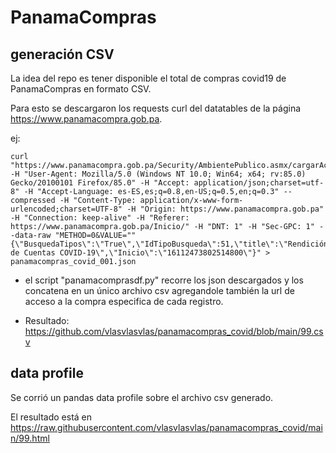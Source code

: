 # PanamaCompras 

## generación CSV

La idea del repo es tener disponible el total de compras covid19 de PanamaCompras en formato CSV.

Para esto se descargaron los requests curl del datatables de la página https://www.panamacompra.gob.pa.

ej:
```
curl "https://www.panamacompra.gob.pa/Security/AmbientePublico.asmx/cargarActosOportunidadesDeNegocio" -H "User-Agent: Mozilla/5.0 (Windows NT 10.0; Win64; x64; rv:85.0) Gecko/20100101 Firefox/85.0" -H "Accept: application/json;charset=utf-8" -H "Accept-Language: es-ES,es;q=0.8,en-US;q=0.5,en;q=0.3" --compressed -H "Content-Type: application/x-www-form-urlencoded;charset=UTF-8" -H "Origin: https://www.panamacompra.gob.pa" -H "Connection: keep-alive" -H "Referer: https://www.panamacompra.gob.pa/Inicio/" -H "DNT: 1" -H "Sec-GPC: 1" --data-raw "METHOD=0&VALUE=""{\"BusquedaTipos\":\"True\",\"IdTipoBusqueda\":51,\"title\":\"Rendición de Cuentas COVID-19\",\"Inicio\":\"16112473802514800\"}" > panamacompras_covid_001.json
```

* el script "panamacomprasdf.py" recorre los json descargados y los concatena en un único archivo csv agregandole también la url de acceso a la compra especifica de cada registro.

* Resultado: https://github.com/vlasvlasvlas/panamacompras_covid/blob/main/99.csv

## data profile

Se corrió un pandas data profile sobre el archivo csv generado.

El resultado está en https://raw.githubusercontent.com/vlasvlasvlas/panamacompras_covid/main/99.html

